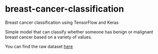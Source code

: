 # breast-cancer-classification
Breast cancer classification using TensorFlow and Keras

Simple model that can classify whether someone has benign or malignant breast cancer based on a variety of values.

You can find the raw dataset [here](http://archive.ics.uci.edu/ml/datasets/breast+cancer+wisconsin+%28diagnostic%29)
